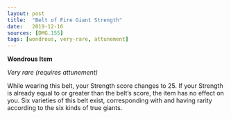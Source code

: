```yaml
---
layout: post
title:  "Belt of Fire Giant Strength"
date:   2019-12-16
sources: [DMG.155]
tags: [wondrous, very-rare, attunement]
---
```


**Wondrous Item**

*Very rare (requires attunement)*

While wearing this belt, your Strength score changes to 25. If your Strength is already equal to or greater than the belt’s score, the item has no effect on you. Six varieties of this belt exist, corresponding with and having rarity according to the six kinds of true giants.